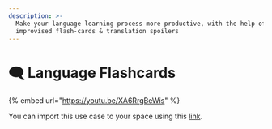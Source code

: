 ```yaml
---
description: >-
  Make your language learning process more productive, with the help of
  improvised flash-cards & translation spoilers
---
```


# 🗨 Language Flashcards

{% embed url="https://youtu.be/XA6RrgBeWis" %}

You can import this use case to your space using this [link](https://gallery.any.coop/?experience=language\_flashcards).
